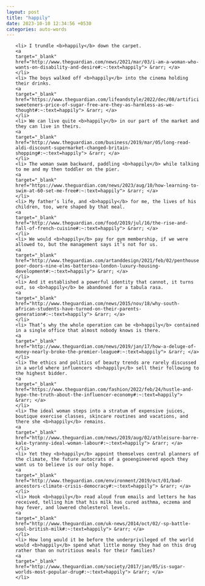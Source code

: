 ```yaml
---
layout: post
title: "happily"
date: 2023-10-10 12:34:56 +0530
categories: auto-words
---
```

<ol>

    <li> I trundle <b>happily</b> down the carpet.
    <a 
    target="_blank" 
    href="http://www.theguardian.com/news/2021/mar/03/i-am-a-woman-who-wants-on-disability-and-desire#:~:text=happily"> &rarr; </a>
    </li>
    <li> The boys walked off <b>happily</b> into the cinema holding their drinks.
    <a 
    target="_blank" 
    href="https://www.theguardian.com/lifeandstyle/2022/dec/08/artificial-sweeteners-price-of-sugar-free-are-they-as-harmless-as-we-thought#:~:text=happily"> &rarr; </a>
    </li>
    <li> We can live quite <b>happily</b> in our part of the market and they can live in theirs.
    <a 
    target="_blank" 
    href="http://www.theguardian.com/business/2019/mar/05/long-read-aldi-discount-supermarket-changed-britain-shopping#:~:text=happily"> &rarr; </a>
    </li>
    <li> The woman swam backward, paddling <b>happily</b> while talking to me and my then toddler on the pier.
    <a 
    target="_blank" 
    href="https://www.theguardian.com/news/2023/aug/10/how-learning-to-swim-at-60-set-me-free#:~:text=happily"> &rarr; </a>
    </li>
    <li> My father’s life, and <b>happily</b> for me, the lives of his children, too, were shaped by that meal.
    <a 
    target="_blank" 
    href="http://www.theguardian.com/food/2019/jul/16/the-rise-and-fall-of-french-cuisine#:~:text=happily"> &rarr; </a>
    </li>
    <li> We would <b>happily</b> pay for gym membership, if we were allowed to, but the management says it’s not for us.
    <a 
    target="_blank" 
    href="http://www.theguardian.com/artanddesign/2021/feb/02/penthouses-poor-doors-nine-elms-battersea-london-luxury-housing-development#:~:text=happily"> &rarr; </a>
    </li>
    <li> And it established a powerful identity that cannot, it turns out, so <b>happily</b> be abandoned for a tabula rasa.
    <a 
    target="_blank" 
    href="http://www.theguardian.com/news/2015/nov/18/why-south-african-students-have-turned-on-their-parents-generation#:~:text=happily"> &rarr; </a>
    </li>
    <li> That’s why the whole operation can be <b>happily</b> contained in a single office that almost nobody knows is there.
    <a 
    target="_blank" 
    href="http://www.theguardian.com/news/2019/jan/17/how-a-deluge-of-money-nearly-broke-the-premier-league#:~:text=happily"> &rarr; </a>
    </li>
    <li> The ethics and politics of beauty trends are rarely discussed in a world where influencers <b>happily</b> sell their following to the highest bidder.
    <a 
    target="_blank" 
    href="https://www.theguardian.com/fashion/2022/feb/24/hustle-and-hype-the-truth-about-the-influencer-economy#:~:text=happily"> &rarr; </a>
    </li>
    <li> The ideal woman steps into a stratum of expensive juices, boutique exercise classes, skincare routines and vacations, and there she <b>happily</b> remains.
    <a 
    target="_blank" 
    href="http://www.theguardian.com/news/2019/aug/02/athleisure-barre-kale-tyranny-ideal-woman-labour#:~:text=happily"> &rarr; </a>
    </li>
    <li> Yet they <b>happily</b> appoint themselves central planners of the climate, the future autocrats of a geoengineered epoch they want us to believe is our only hope.
    <a 
    target="_blank" 
    href="http://www.theguardian.com/environment/2019/oct/01/bad-ancestors-climate-crisis-democracy#:~:text=happily"> &rarr; </a>
    </li>
    <li> Hook <b>happily</b> read aloud from emails and letters he has received, telling him that his milk has cured asthma, eczema and hay fever, and lowered cholesterol levels.
    <a 
    target="_blank" 
    href="http://www.theguardian.com/uk-news/2014/oct/02/-sp-battle-soul-british-milk#:~:text=happily"> &rarr; </a>
    </li>
    <li> How long would it be before the underprivileged of the world would <b>happily</b> spend what little money they had on this drug rather than on nutritious meals for their families?
    <a 
    target="_blank" 
    href="http://www.theguardian.com/society/2017/jan/05/is-sugar-worlds-most-popular-drug#:~:text=happily"> &rarr; </a>
    </li>